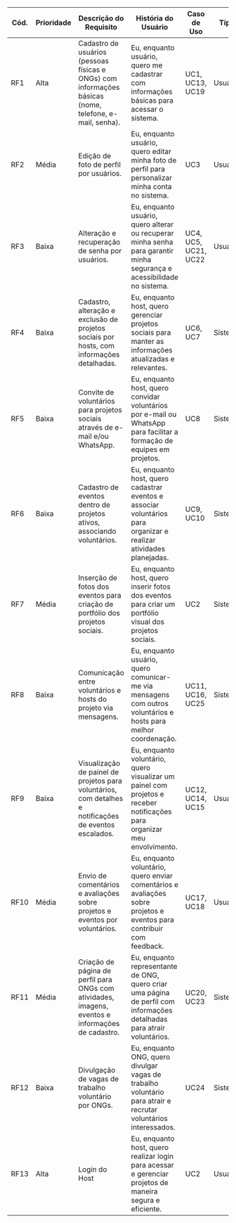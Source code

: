 | Cód. | Prioridade | Descrição do Requisito                                                                   | História do Usuário                                                                                                       | Caso de Uso           | Tipo    | Status  | Data da Conclusão |
|------|------------|------------------------------------------------------------------------------------------|---------------------------------------------------------------------------------------------------------------------------|-----------------------|---------|---------|-------------------|
| RF1  | Alta       | Cadastro de usuários (pessoas físicas e ONGs) com informações básicas (nome, telefone, e-mail, senha). | Eu, enquanto usuário, quero me cadastrar com informações básicas para acessar o sistema.                                 | UC1, UC13, UC19       | Usuário | A fazer |                   |
| RF2  | Média      | Edição de foto de perfil por usuários.                                                    | Eu, enquanto usuário, quero editar minha foto de perfil para personalizar minha conta no sistema.                         | UC3                   | Usuário | A fazer |                   |
| RF3  | Baixa      | Alteração e recuperação de senha por usuários.                                            | Eu, enquanto usuário, quero alterar ou recuperar minha senha para garantir minha segurança e acessibilidade no sistema.   | UC4, UC5, UC21, UC22  | Usuário | A fazer |                   |
| RF4  | Baixa      | Cadastro, alteração e exclusão de projetos sociais por hosts, com informações detalhadas. | Eu, enquanto host, quero gerenciar projetos sociais para manter as informações atualizadas e relevantes.                  | UC6, UC7              | Sistema | A fazer |                   |
| RF5  | Baixa      | Convite de voluntários para projetos sociais através de e-mail e/ou WhatsApp.             | Eu, enquanto host, quero convidar voluntários por e-mail ou WhatsApp para facilitar a formação de equipes em projetos.   | UC8                   | Sistema | A fazer |                   |
| RF6  | Baixa      | Cadastro de eventos dentro de projetos ativos, associando voluntários.                    | Eu, enquanto host, quero cadastrar eventos e associar voluntários para organizar e realizar atividades planejadas.        | UC9, UC10             | Sistema | A fazer |                   |
| RF7  | Média      | Inserção de fotos dos eventos para criação de portfólio dos projetos sociais.             | Eu, enquanto host, quero inserir fotos dos eventos para criar um portfólio visual dos projetos sociais.                    | UC2                   | Sistema | A fazer |                   |
| RF8  | Baixa      | Comunicação entre voluntários e hosts do projeto via mensagens.                           | Eu, enquanto usuário, quero comunicar-me via mensagens com outros voluntários e hosts para melhor coordenação.            | UC11, UC16, UC25      | Sistema | A fazer |                   |
| RF9  | Baixa      | Visualização de painel de projetos para voluntários, com detalhes e notificações de eventos escalados. | Eu, enquanto voluntário, quero visualizar um painel com projetos e receber notificações para organizar meu envolvimento.  | UC12, UC14, UC15      | Usuário | A fazer |                   |
| RF10 | Média      | Envio de comentários e avaliações sobre projetos e eventos por voluntários.               | Eu, enquanto voluntário, quero enviar comentários e avaliações sobre projetos e eventos para contribuir com feedback.     | UC17, UC18            | Usuário | A fazer |                   |
| RF11 | Média      | Criação de página de perfil para ONGs com atividades, imagens, eventos e informações de cadastro. | Eu, enquanto representante de ONG, quero criar uma página de perfil com informações detalhadas para atrair voluntários.   | UC20, UC23            | Sistema | A fazer |                   |
| RF12 | Baixa      | Divulgação de vagas de trabalho voluntário por ONGs.                                      | Eu, enquanto ONG, quero divulgar vagas de trabalho voluntário para atrair e recrutar voluntários interessados.            | UC24                  | Sistema | A fazer |                   |
| RF13 | Alta       | Login do Host                                                                             | Eu, enquanto host, quero realizar login para acessar e gerenciar projetos de maneira segura e eficiente.                  | UC2                   | Usuário | A fazer |                   |
